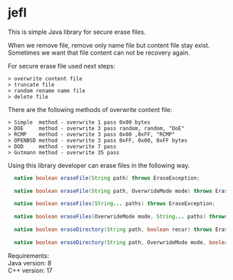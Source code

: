 # jefl

This is simple Java library for secure erase files.

When we remove file, remove only name file but content file stay exist. <br/>
Sometimes we want that file content can not be recovery again.

For secure erase file used next steps:

    > overwrite content file
    > truncate file 
    > random rename name file
    > delete file
  
There are the following methods of overwrite content file:

    > Simple  method - overwrite 1 pass 0x00 bytes   
    > DOE     method - overwrite 3 pass random, random, "DoE"     
    > RCMP    method - overwrite 3 pass 0x00 ,0xFF, "RCMP"
    > OPENBSD method - overwrite 3 pass 0xFF, 0x00, 0xFF bytes
    > DOD     method - overwrite 7 pass 
    > Gutmann method - overwrite 35 pass  

Using this library developer can erase files in the following way.

```Java
  native boolean eraseFile(String path) throws EraseException;
	
  native boolean eraseFile(String path, OverwrideMode mode) throws EraseException;
	
  native boolean eraseFiles(String... paths) throws EraseException;
	
  native boolean eraseFiles(OverwrideMode mode, String... paths) throws EraseException;
	
  native boolean eraseDirectory(String path, boolean recur) throws EraseException;
	
  native boolean eraseDirectory(String path, OverwrideMode mode, boolean recur) throws EraseException;
```

Requirements:<br/>
Java version: 8  <br/>
C++  version: 17 <br/>

